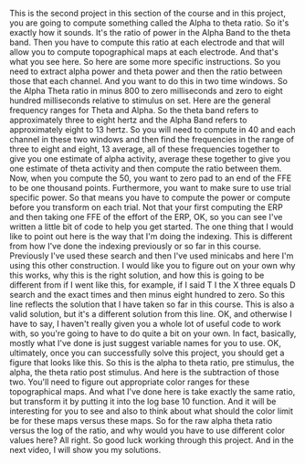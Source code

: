  This is the second project in this section of the course and in this project, you are going to compute something called the Alpha to theta ratio. So it's exactly how it sounds. It's the ratio of power in the Alpha Band to the theta band. Then you have to compute this ratio at each electrode and that will allow you to compute topographical maps at each electrode. And that's what you see here. So here are some more specific instructions. So you need to extract alpha power and theta power and then the ratio between those that each channel. And you want to do this in two time windows. So the Alpha Theta ratio in minus 800 to zero milliseconds and zero to eight hundred milliseconds relative to stimulus on set. Here are the general frequency ranges for Theta and Alpha. So the theta band refers to approximately three to eight hertz and the Alpha Band refers to approximately eight to 13 hertz. So you will need to compute in 40 and each channel in these two windows and then find the frequencies in the range of three to eight and eight, 13 average, all of these frequencies together to give you one estimate of alpha activity, average these together to give you one estimate of theta activity and then compute the ratio between them. Now, when you compute the 50, you want to zero pad to an end of the FFE to be one thousand points. Furthermore, you want to make sure to use trial specific power. So that means you have to compute the power or compute before you transform on each trial. Not that your first computing the ERP and then taking one FFE of the effort of the ERP, OK, so you can see I've written a little bit of code to help you get started. The one thing that I would like to point out here is the way that I'm doing the indexing. This is different from how I've done the indexing previously or so far in this course. Previously I've used these search and then I've used minicabs and here I'm using this other construction. I would like you to figure out on your own why this works, why this is the right solution, and how this is going to be different from if I went like this, for example, if I said T I the X three equals D search and the exact times and then minus eight hundred to zero. So this line reflects the solution that I have taken so far in this course. This is also a valid solution, but it's a different solution from this line. OK, and otherwise I have to say, I haven't really given you a whole lot of useful code to work with, so you're going to have to do quite a bit on your own. In fact, basically, mostly what I've done is just suggest variable names for you to use. OK, ultimately, once you can successfully solve this project, you should get a figure that looks like this. So this is the alpha to theta ratio, pre stimulus, the alpha, the theta ratio post stimulus. And here is the subtraction of those two. You'll need to figure out appropriate color ranges for these topographical maps. And what I've done here is take exactly the same ratio, but transform it by putting it into the log base 10 function. And it will be interesting for you to see and also to think about what should the color limit be for these maps versus these maps. So for the raw alpha theta ratio versus the log of the ratio, and why would you have to use different color values here? All right. So good luck working through this project. And in the next video, I will show you my solutions.